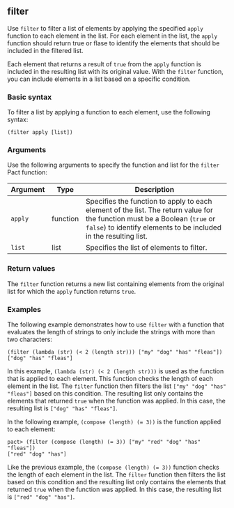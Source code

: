## filter

Use `filter` to filter a list of elements by applying the specified `apply` function to each element in the list.
For each element in the list, the `apply` function should return true or flase to identify the elements that should be included in the filtered list.

Each element that returns a result of `true` from the `apply` function is included in the resulting list with its original value. 
With the `filter` function, you can include elements in a list based on a specific condition.

### Basic syntax

To filter a list by applying a function to each element, use the following syntax:

```pact
(filter apply [list])
```

### Arguments

Use the following arguments to specify the function and list for the `filter` Pact function:

| Argument | Type       | Description                                 |
|----------|------------|---------------------------------------------|
| `apply`    | function | Specifies the function to apply to each element of the list. The return value for the function must be a Boolean (`true` or `false`) to identify elements to be included in the resulting list. |
| `list`   | list | Specifies the list of elements to filter. |

### Return values

The `filter` function returns a new list containing elements from the original list for which the `apply` function returns `true`.

### Examples

The following example demonstrates how to use `filter` with a function that evaluates the length of strings to only include the strings with more than two characters:

```pact
(filter (lambda (str) (< 2 (length str))) ["my" "dog" "has" "fleas"])
["dog" "has" "fleas"]
```

In this example, `(lambda (str) (< 2 (length str)))` is used as the function that is applied to each element. 
This function checks the length of each element in the list. 
The `filter` function then filters the list `["my" "dog" "has" "fleas"]` based on this condition. 
The resulting list only contains the elements that returned `true` when the function was applied. In this case, the resulting list is `["dog" "has" "fleas"]`.

In the following example, `(compose (length) (= 3))` is the function applied to each element:

```pact
pact> (filter (compose (length) (= 3)) ["my" "red" "dog" "has" "fleas"])
["red" "dog" "has"]
```

Like the previous example, the `(compose (length) (= 3))` function checks the length of each element in the list. 
The `filter` function then filters the list based on this condition and the resulting list only contains the elements that returned `true` when the function was applied. 
In this case, the resulting list is `["red" "dog" "has"]`.